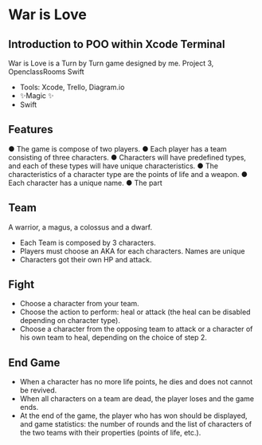 # War is Love

## Introduction to POO within Xcode Terminal 


War is Love is a Turn by Turn game designed by me. Project 3, OpenclassRooms Swift 

- Tools: Xcode, Trello, Diagram.io
- ✨Magic ✨
- Swift

## Features

● The game is compose of two players.
● Each player has a team consisting of three characters.
● Characters will have predefined types, and each of these
types will have unique characteristics.
● The characteristics of a character type are the points of
life and a weapon.
● Each character has a unique name.
● The part


## Team

A warrior, a magus, a colossus and a dwarf.

- Each Team is composed by 3 characters.
- Players must choose an AKA for each characters. Names are unique
- Characters got their own HP and attack.


## Fight

- Choose a character from your team.
- Choose the action to perform: heal or attack (the heal can be disabled depending on character type).
- Choose a character from the opposing team to attack or a
character of his own team to heal, depending on the choice of step 2.

## End Game

- When a character has no more life points, he dies and does not cannot be revived.
- When all characters on a team are dead, the player
loses and the game ends.
- At the end of the game, the player who has won should be displayed, and game statistics: the number of rounds and the list of characters of the two teams with their properties (points of life, etc.).
